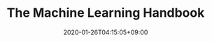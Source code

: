 ---
title: The Machine Learning Handbook
description: Easy to understand, byte sized Machine Learning concepts delivered seamlessly
date: 2020-01-26T04:15:05+09:00
draft: false
# updatesBanner: "Banner - &nbsp; [Hugo ZDoc theme](https://github.com/zzossig/hugo-theme-zdoc) &nbsp; just arrived"
landing:
  image: favicon/android-icon-192x192.png
  title:
    - The Machine Learning Handbook
  text:
    - Easy to understand, byte sized Machine Learning concepts delivered seamlessly
  titleColor:
  textColor:
  spaceBetweenTitleText: 25
  buttons:
    - link: /the-ml-handbook/handbook
      text: Explore the ML Handbook
      color: primary
    - link: ..
      text: Check out My Portfolio
      color: secondary
  # backgroundImage: 
  #   src: images/landscape.jpg
  #   height: 600
footer:
  sections:
    - title: General
      links:
        - title: Handbook
          link: https://gohugo.io/
        - title: How To Guides
          link: https://gohugo.io/
        - title: Blog
          link: https://gohugo.io/
    - title: Social
      links:
        - title: GitHub
          link: https://github.com/do2blehelix/
        - title: Linkedin
          link: https://linkedin.com/ayanbanerjeek/
        - title: Facebook
          link: https://facebook.com/do2blehelix/
        - title: Instagram
          link: https://instagram.com/do2blehelix/
    - title: My Websites
      links:
        - title: My Portfolio
          link: ..
        - title: The Machine Learning Hub
          link: #
        - title: My Travel Blog
          link: https://travelengine.co/
        - title: My Food Blog
          link: https://hungryaf.in/
  contents: 
    align: left
    applySinglePageCss: false
    markdown:
      |
      ## Ayan Banerjee
      Copyright © 2021. All rights reserved.

sections:
  - bgcolor: DarkSlateBlue
    type: card
    description: "Because there is good content out there, but not in a structured way. This website aggregates and integrates all concepts in a lucid way"
    header: 
      title: What does this website contain?
      hlcolor: "#8bc34a"
      color: '#fff'
      fontSize: 32
      width: 220
    cards:
      - subtitle: The Handbook
        subtitlePosition: center
        description: "Structured Machine Learning and Deep Learning Materials explained in a simple manner"
        image: images/section/keyboard.png
        color: white
        button: 
          name: Head to the Handbook
          link: https://gohugo.io/
          size: large
          target: _blank
          color: 'white'
          bgcolor: '#283593'

      - subtitle: How To Instructions and Guides
        subtitlePosition: center
        description: "Easy, Quick guides that will be forever handy so that you dont have to remember codes"
        image: images/section/processor.png
        color: white
        button: 
          name: Check out the How To Section
          link: https://gohugo.io/
          size: large
          target: _blank
          color: 'white'
          bgcolor: '#283593'

      - subtitle: Blog Posts
        subtitlePosition: center
        description: "Blog Posts covering various topics in Depth and helipng you start your machine learning career."
        image: images/section/root-server.png
        color: white
        button: 
          name: Explore the Blog
          link: https://gohugo.io/
          size: large
          target: _blank
          color: 'white'
          bgcolor: '#283593'
  # - bgcolor: DarkSlateBlue
  #   type: normal
  #   description: "Lorem ipsum dolor sit amet, consectetur adipiscing elit. Fusce id eleifend erat. Integer eget mattis augue. Suspendisse semper laoreet tortor sed convallis. Nulla ac euismod lorem"
  #   header:
  #     title: Build it with Zdoc
  #     hlcolor: DarkKhaki
  #     color: "#fff"
  #     fontSize: 32
  #     width: 340
  #   body:
  #     subtitle: Extensible and customizable.
  #     subtitlePosition: left
  #     description: "Lorem ipsum dolor sit amet, consectetur adipiscing elit. Fusce id eleifend erat. Integer eget mattis augue. Suspendisse semper laoreet tortor sed convallis. Nulla ac euismod lorem"
  #     color: white
  #     image: images/section/root-server.png
  #     imagePosition: left
---